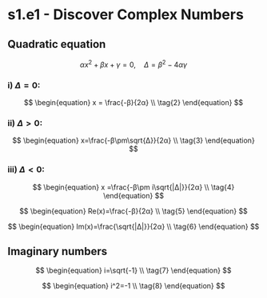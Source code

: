 # s1.e1 - Discover Complex Numbers

## Quadratic equation
$$ αx^2+βx+γ=0 , \quad Δ=β^2-4αγ \tag{1} $$

### i) $Δ=0$:
$$ \begin{equation}
x = \frac{-β}{2α} \\
\tag{2}
\end{equation} $$

### ii) $Δ>0$:
$$ \begin{equation}
x=\frac{-β\pm\sqrt{Δ}}{2α} \\
\tag{3}
\end{equation} $$

### iii) $Δ<0$:
$$ \begin{equation}
x =\frac{-β\pm i\sqrt{|Δ|}}{2α} \\
\tag{4}
\end{equation} $$

$$ \begin{equation}
Re(x)=\frac{-β}{2α} \\
\tag{5}
\end{equation} $$

$$ \begin{equation}
Im(x)=\frac{\sqrt{|Δ|}}{2α} \\
\tag{6}
\end{equation} $$

## Imaginary numbers
$$ \begin{equation}
i=\sqrt{-1} \\
\tag{7}
\end{equation} $$

$$ \begin{equation}
i^2=-1 \\
\tag{8}
\end{equation} $$
